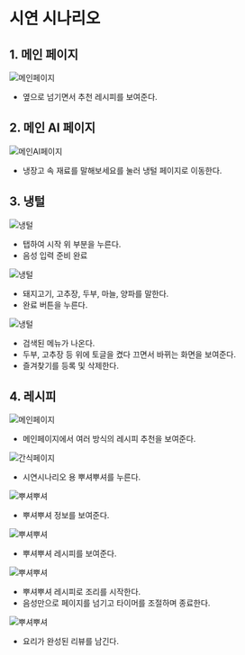 # 시연 시나리오

## 1. 메인 페이지

![메인페이지](/%EB%A9%94%EC%9D%B8%ED%8E%98%EC%9D%B4%EC%A7%80.jpg)
- 옆으로 넘기면서 추천 레시피를 보여준다.


## 2. 메인 AI 페이지
![메인AI페이지](/%EB%A9%94%EC%9D%B8AI%ED%8E%98%EC%9D%B4%EC%A7%80.jpg)
- 냉장고 속 재료를 말해보세요를 눌러 냉털 페이지로 이동한다.

## 3. 냉털
![냉털](/%EB%83%89%ED%84%B8%EC%8B%9C%EC%9E%91.jpg)
- 탭하여 시작 위 부분을 누른다.
- 음성 입력 준비 완료

![냉털](/%EB%83%89%ED%84%B8%EC%99%84%EB%A3%8C.jpg)
- 돼지고기, 고추장, 두부, 마늘, 양파를 말한다.
- 완료 버튼을 누른다.

![냉털](/%EB%83%89%ED%84%B8%EA%B2%80%EC%83%89.jpg)
- 검색된 메뉴가 나온다.
- 두부, 고추장 등 위에 토글을 켰다 끄면서 바뀌는 화면을 보여준다.
- 즐겨찾기를 등록 및 삭제한다.

## 4. 레시피
![메인페이지](/%EB%A9%94%EC%9D%B8%ED%8E%98%EC%9D%B4%EC%A7%80.jpg)
- 메인페이지에서 여러 방식의 레시피 추천을 보여준다.

![간식페이지](/%EA%B0%84%EC%8B%9D%ED%8E%98%EC%9D%B4%EC%A7%80.jpg)
- 시연시나리오 용 뿌셔뿌셔를 누른다.

![뿌셔뿌셔](/%EB%BF%8C%EC%85%94%EB%BF%8C%EC%85%94%EC%A0%95%EB%B3%B4.jpg)
- 뿌셔뿌셔 정보를 보여준다.

![뿌셔뿌셔](/%EB%BF%8C%EC%85%94%EB%BF%8C%EC%85%94%EB%A0%88%EC%8B%9C%ED%94%BC.jpg)
- 뿌셔뿌셔 레시피를 보여준다.

![뿌셔뿌셔](/%EB%BF%8C%EC%85%94%EB%BF%8C%EC%85%94%EB%A0%88%EC%8B%9C%ED%94%BC%EC%8B%9C%EC%9E%91.jpg)
- 뿌셔뿌셔 레시피로 조리를 시작한다.
- 음성만으로 페이지를 넘기고 타이머를 조절하며 종료한다.

![뿌셔뿌셔](/%EC%9A%94%EB%A6%AC%EC%99%84%EC%84%B1.jpg)
- 요리가 완성된 리뷰를 남긴다.


